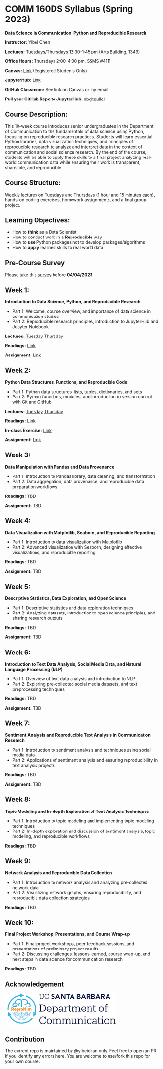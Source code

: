 # COMM 160DS Syllabus (Spring 2023)

**Data Science in Communication: Python and Reproducible Research**

**Instructor:** Yibei Chen

**Lectures:** Tuesdays/Thursdays 12\:30-1:45 pm (Arts Building, 1349)

**Office Hours:** Thursdays 2\:00-4:00 pm, SSMS \#4111

**Canvas:** [Link](https://ucsb.instructure.com/courses/7864) (Registered Students Only)

**JupyterHub:** [Link](https://comm160ds.lsit.ucsb.edu/hub/user-redirect/git-pull?repo=https%3A%2F%2Fgithub.com%2Fyibeichan%2FCOMM160DS&urlpath=lab%2Ftree%2FCOMM160DS%2F&branch=main)

**GitHub Classroom:** See link on Canvas or my email

**Pull your GitHub Repo to JupyterHub**: [nbgitpuller](https://hub.jupyter.org/nbgitpuller/link)

## Course Description:
This 10-week course introduces senior undergraduates in the Department of Communication to the fundamentals of data science using Python, focusing on reproducible research practices. Students will learn essential Python libraries, data visualization techniques, and principles of reproducible research to analyze and interpret data in the context of communication and social science research. By the end of the course, students will be able to apply these skills to a final project analyzing real-world communication data while ensuring their work is transparent, shareable, and reproducible.

## Course Structure: 
Weekly lectures on Tuesdays and Thursdays (1 hour and 15 minutes each), hands-on coding exercises, homework assignments, and a final group-project.
## Learning Objectives:

- How to **think** as a Data Scientist
- How to conduct work in a **Reproducible** way
- How to **use** Python packages not to develop packages/algorithms 
- How to **apply** learned skills to real world data

## Pre-Course Survey

Please take this [survey](https://forms.gle/dkTaauehBxCDqvpf8) before **04/04/2023**

<!-- This anonymous pre-course survey is designed to help us understand your current knowledge and experience in Python programming, data science, and reproducible research. Your responses will not impact your grades or standing in the course. The information collected will be used to tailor our teaching approach, ensure that the course content is relevant to your learning goals, and assess teaching outcomes. Thank you for your valuable input. -->

## Week 1: 

**Introduction to Data Science, Python, and Reproducible Research**

- Part 1: Welcome, course overview, and importance of data science in communication studies
- Part 2: Reproducible research principles, introduction to JupyterHub and Jupyter Notebook

**Lectures:** [Tuesday](week_1/lecture_part1.pdf) [Thursday](week_1/lecture_part2.pdf) 

**Readings:** [Link](Readings.md#week-1-introduction-to-data-science-python-and-reproducible-research)

**Assignment:** [Link](week_1/assignment.md)

## Week 2: 

**Python Data Structures, Functions, and Reproducible Code**

- Part 1: Python data structures: lists, tuples, dictionaries, and sets
- Part 2: Python functions, modules, and introduction to version control with Git and GitHub

**Lectures:** [Tuesday](week_2/lecture_part1.ipynb) [Thursday](week_2/lecture_part2.ipynb)

**Readings:** [Link](Readings.md#week-2-python-data-structures-functions-and-reproducible-code)

**In-class Exercise:** [Link](https://classroom.github.com/a/oTp1RJQ9)

**Assignment:** [Link](week_2/assignment.md)

## Week 3: 

**Data Manipulation with Pandas and Data Provenance**

- Part 1: Introduction to Pandas library, data cleaning, and transformation
- Part 2: Data aggregation, data provenance, and reproducible data preparation workflows

**Readings:** TBD

**Assignment:** TBD

## Week 4: 

**Data Visualization with Matplotlib, Seaborn, and Reproducible Reporting**

- Part 1: Introduction to data visualization with Matplotlib
- Part 2: Advanced visualization with Seaborn, designing effective visualizations, and reproducible reporting

**Readings:** TBD

**Assignment:** TBD

## Week 5: 

**Descriptive Statistics, Data Exploration, and Open Science**

- Part 1: Descriptive statistics and data exploration techniques
- Part 2: Analyzing datasets, introduction to open science principles, and sharing research outputs

**Readings:** TBD

**Assignment:** TBD

## Week 6: 

**Introduction to Text Data Analysis, Social Media Data, and Natural Language Processing (NLP)**

- Part 1: Overview of text data analysis and introduction to NLP
- Part 2: Exploring pre-collected social media datasets, and text preprocessing techniques

**Readings:** TBD

**Assignment:** TBD

## Week 7: 

**Sentiment Analysis and Reproducible Text Analysis in Communication Research**

- Part 1: Introduction to sentiment analysis and techniques using social media data
- Part 2: Applications of sentiment analysis and ensuring reproducibility in text analysis projects

**Readings:** TBD

**Assignment:** TBD

## Week 8: 

**Topic Modeling and In-depth Exploration of Text Analysis Techniques**

- Part 1: Introduction to topic modeling and implementing topic modeling techniques
- Part 2: In-depth exploration and discussion of sentiment analysis, topic modeling, and reproducible workflows

**Readings:** TBD

## Week 9: 

**Network Analysis and Reproducible Data Collection**

- Part 1: Introduction to network analysis and analyzing pre-collected network data
- Part 2: Visualizing network graphs, ensuring reproducibility, and reproducible data collection strategies

**Readings:** TBD


## Week 10: 

**Final Project Workshop, Presentations, and Course Wrap-up**

- Part 1: Final project workshops, peer feedback sessions, and presentations of preliminary project results
- Part 2: Discussing challenges, lessons learned, course wrap-up, and next steps in data science for communication research

**Readings:** TBD

## Acknowledgement 

![ReproNim](pics/repronim.png) ![UCSBCOMM](pics/ucsbcomm.png)

## Contribution

The current repo is maintained by @yibeichan only. Feel free to open an PR if you identify any errors here. You are welcome to use/fork this repo for your own course. 
